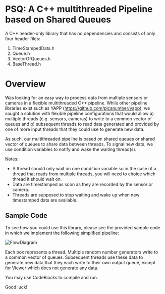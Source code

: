 # PSQ: A C++ multithreaded Pipeline based on Shared Queues

A C++ header-only library that has no dependencies and consists of only four header files:
1. TimeStampedData.h
2. Queue.h
3. VectorOfQueues.h
4. BaseThread.h

# Overview
Was looking for an easy way to process data from multiple sensors or cameras in a flexible multithreaded C++ pipeline. While other pipeline libraries exist such as YAPP (https://github.com/picanumber/yapp), we sought a solution with flexible pipeline configurations that would allow a) multiple threads (e.g. sensors, cameras) to write to a common vector of queues and b) subsequent threads to read data generated and provided by one of more input threads that they could use to generate new data.

As such, our multithreaded pipeline is based on shared queues or shared vector of queues to share data between threads. To signal new data, we use condition variables to notify and wake the waiting thread(s). 

Notes: 
* A thread should only wait on one condition variable so in the case of a thread that reads from multiple threads, you will need to choice which thread it should wait on.
* Data are timestamped as soon as they are recorded by the sensor or camera.
* Threads are supposed to stop waiting and wake up when new timestamped data are available.

## Sample Code
To see how you could use this library, please see the provided sample code in which we implement the following simplified pipeline:

![FlowDiagram](https://github.com/lucky13bbq/PSQ/assets/1645316/cb2f8391-31bd-4d4e-9c69-c9019d799510)

Each box represents a thread. Multiple random number generators write to a common vector of queues. Subsequent threads use these data to generate new data that they each write to their own output queue, except for Viewer which does not generate any data.

You may use CodeBlocks to compile and run.

Good luck!
